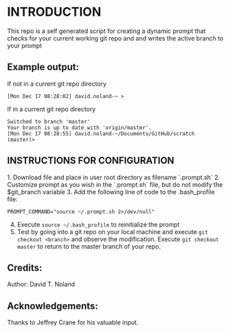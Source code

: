 <h1>INTRODUCTION</h1>

This repo is a self generated script for creating a dynamic prompt that checks for your current working git repo and and writes the active branch to your prompt

<h2>Example output:</h2>

If not in a current git repo directory

```
[Mon Dec 17 08:28:02] david.noland-~ >
```

If in a current git repo directory

```
Switched to branch 'master'
Your branch is up to date with 'origin/master'.
[Mon Dec 17 08:28:55] david.noland-~/Documents/GitHub/scratch (master)>
```
<h2>INSTRUCTIONS FOR CONFIGURATION</h2>
1. Download file and place in user root directory as filename `.prompt.sh`
2. Customize prompt as you wish in the `.prompt.sh` file, but do not modify the $git_branch variable
3. Add the following line of code to the .bash_profile file:

```
PROMPT_COMMAND="source ~/.prompt.sh 2>/dev/null"
```

4. Execute `source ~/.bash_profile` to reinitialize the prompt
5. Test by going into a git repo on your local machine and execute `git checkout <branch>` and observe the modification.  Execute `git checkout master` to return to the master branch of your repo.

<h2>Credits:</h2>
Author: David T. Noland

<h2>Acknowledgements:</h2>
Thanks to Jeffrey Crane for his valuable input.
